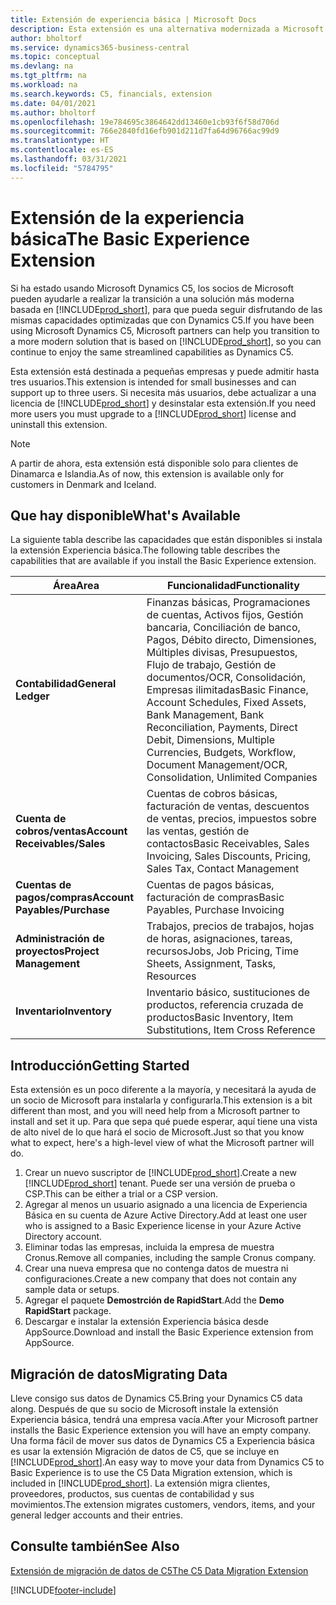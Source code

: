 ```yaml
---
title: Extensión de experiencia básica | Microsoft Docs
description: Esta extensión es una alternativa modernizada a Microsoft Dynamics C5.
author: bholtorf
ms.service: dynamics365-business-central
ms.topic: conceptual
ms.devlang: na
ms.tgt_pltfrm: na
ms.workload: na
ms.search.keywords: C5, financials, extension
ms.date: 04/01/2021
ms.author: bholtorf
ms.openlocfilehash: 19e784695c3864642dd13460e1cb93f6f58d706d
ms.sourcegitcommit: 766e2840fd16efb901d211d7fa64d96766ac99d9
ms.translationtype: HT
ms.contentlocale: es-ES
ms.lasthandoff: 03/31/2021
ms.locfileid: "5784795"
---
```

# <a name="the-basic-experience-extension"></a><span data-ttu-id="797b1-103">Extensión de la experiencia básica</span><span class="sxs-lookup"><span data-stu-id="797b1-103">The Basic Experience Extension</span></span>
<span data-ttu-id="797b1-104">Si ha estado usando Microsoft Dynamics C5, los socios de Microsoft pueden ayudarle a realizar la transición a una solución más moderna basada en [!INCLUDE[prod_short](includes/prod_short.md)], para que pueda seguir disfrutando de las mismas capacidades optimizadas que con Dynamics C5.</span><span class="sxs-lookup"><span data-stu-id="797b1-104">If you have been using Microsoft Dynamics C5, Microsoft partners can help you transition to a more modern solution that is based on [!INCLUDE[prod_short](includes/prod_short.md)], so you can continue to enjoy the same streamlined capabilities as Dynamics C5.</span></span>

<span data-ttu-id="797b1-105">Esta extensión está destinada a pequeñas empresas y puede admitir hasta tres usuarios.</span><span class="sxs-lookup"><span data-stu-id="797b1-105">This extension is intended for small businesses and can support up to three users.</span></span> <span data-ttu-id="797b1-106">Si necesita más usuarios, debe actualizar a una licencia de [!INCLUDE[prod_short](includes/prod_short.md)] y desinstalar esta extensión.</span><span class="sxs-lookup"><span data-stu-id="797b1-106">If you need more users you must upgrade to a [!INCLUDE[prod_short](includes/prod_short.md)] license and uninstall this extension.</span></span>

> [!NOTE]
> <span data-ttu-id="797b1-107">A partir de ahora, esta extensión está disponible solo para clientes de Dinamarca e Islandia.</span><span class="sxs-lookup"><span data-stu-id="797b1-107">As of now, this extension is available only for customers in Denmark and Iceland.</span></span> 

## <a name="whats-available"></a><span data-ttu-id="797b1-108">Que hay disponible</span><span class="sxs-lookup"><span data-stu-id="797b1-108">What's Available</span></span>
<span data-ttu-id="797b1-109">La siguiente tabla describe las capacidades que están disponibles si instala la extensión Experiencia básica.</span><span class="sxs-lookup"><span data-stu-id="797b1-109">The following table describes the capabilities that are available if you install the Basic Experience extension.</span></span>

|<span data-ttu-id="797b1-110">Área</span><span class="sxs-lookup"><span data-stu-id="797b1-110">Area</span></span>  |<span data-ttu-id="797b1-111">Funcionalidad</span><span class="sxs-lookup"><span data-stu-id="797b1-111">Functionality</span></span>  |
|---------|---------|
|<span data-ttu-id="797b1-112">**Contabilidad**</span><span class="sxs-lookup"><span data-stu-id="797b1-112">**General Ledger**</span></span> |<span data-ttu-id="797b1-113">Finanzas básicas, Programaciones de cuentas, Activos fijos, Gestión bancaria, Conciliación de banco, Pagos, Débito directo, Dimensiones, Múltiples divisas, Presupuestos, Flujo de trabajo, Gestión de documentos/OCR, Consolidación, Empresas ilimitadas</span><span class="sxs-lookup"><span data-stu-id="797b1-113">Basic Finance, Account Schedules, Fixed Assets, Bank Management, Bank Reconciliation, Payments, Direct Debit, Dimensions, Multiple Currencies, Budgets, Workflow, Document Management/OCR, Consolidation, Unlimited Companies</span></span>|
|<span data-ttu-id="797b1-114">**Cuenta de cobros/ventas**</span><span class="sxs-lookup"><span data-stu-id="797b1-114">**Account Receivables/Sales**</span></span> |<span data-ttu-id="797b1-115">Cuentas de cobros básicas, facturación de ventas, descuentos de ventas, precios, impuestos sobre las ventas, gestión de contactos</span><span class="sxs-lookup"><span data-stu-id="797b1-115">Basic Receivables, Sales Invoicing, Sales Discounts, Pricing, Sales Tax, Contact Management</span></span> |
|<span data-ttu-id="797b1-116">**Cuentas de pagos/compras**</span><span class="sxs-lookup"><span data-stu-id="797b1-116">**Account Payables/Purchase**</span></span> |<span data-ttu-id="797b1-117">Cuentas de pagos básicas, facturación de compras</span><span class="sxs-lookup"><span data-stu-id="797b1-117">Basic Payables, Purchase Invoicing</span></span> |
|<span data-ttu-id="797b1-118">**Administración de proyectos**</span><span class="sxs-lookup"><span data-stu-id="797b1-118">**Project Management**</span></span> |<span data-ttu-id="797b1-119">Trabajos, precios de trabajos, hojas de horas, asignaciones, tareas, recursos</span><span class="sxs-lookup"><span data-stu-id="797b1-119">Jobs, Job Pricing, Time Sheets, Assignment, Tasks, Resources</span></span> |
|<span data-ttu-id="797b1-120">**Inventario**</span><span class="sxs-lookup"><span data-stu-id="797b1-120">**Inventory**</span></span> |<span data-ttu-id="797b1-121">Inventario básico, sustituciones de productos, referencia cruzada de productos</span><span class="sxs-lookup"><span data-stu-id="797b1-121">Basic Inventory, Item Substitutions, Item Cross Reference</span></span> |

## <a name="getting-started"></a><span data-ttu-id="797b1-122">Introducción</span><span class="sxs-lookup"><span data-stu-id="797b1-122">Getting Started</span></span>
<span data-ttu-id="797b1-123">Esta extensión es un poco diferente a la mayoría, y necesitará la ayuda de un socio de Microsoft para instalarla y configurarla.</span><span class="sxs-lookup"><span data-stu-id="797b1-123">This extension is a bit different than most, and you will need help from a Microsoft partner to install and set it up.</span></span> <span data-ttu-id="797b1-124">Para que sepa qué puede esperar, aquí tiene una vista de alto nivel de lo que hará el socio de Microsoft.</span><span class="sxs-lookup"><span data-stu-id="797b1-124">Just so that you know what to expect, here's a high-level view of what the Microsoft partner will do.</span></span>

1. <span data-ttu-id="797b1-125">Crear un nuevo suscriptor de [!INCLUDE[prod_short](includes/prod_short.md)].</span><span class="sxs-lookup"><span data-stu-id="797b1-125">Create a new [!INCLUDE[prod_short](includes/prod_short.md)] tenant.</span></span> <span data-ttu-id="797b1-126">Puede ser una versión de prueba o CSP.</span><span class="sxs-lookup"><span data-stu-id="797b1-126">This can be either a trial or a CSP version.</span></span>
2. <span data-ttu-id="797b1-127">Agregar al menos un usuario asignado a una licencia de Experiencia Básica en su cuenta de Azure Active Directory.</span><span class="sxs-lookup"><span data-stu-id="797b1-127">Add at least one user who is assigned to a Basic Experience license in your Azure Active Directory account.</span></span>
3. <span data-ttu-id="797b1-128">Eliminar todas las empresas, incluida la empresa de muestra Cronus.</span><span class="sxs-lookup"><span data-stu-id="797b1-128">Remove all companies, including the sample Cronus company.</span></span>
4. <span data-ttu-id="797b1-129">Crear una nueva empresa que no contenga datos de muestra ni configuraciones.</span><span class="sxs-lookup"><span data-stu-id="797b1-129">Create a new company that does not contain any sample data or setups.</span></span>
5. <span data-ttu-id="797b1-130">Agregar el paquete **Demostrción de RapidStart**.</span><span class="sxs-lookup"><span data-stu-id="797b1-130">Add the **Demo RapidStart** package.</span></span> <!--what does the pockage contain?-->
6. <span data-ttu-id="797b1-131">Descargar e instalar la extensión Experiencia básica desde AppSource.</span><span class="sxs-lookup"><span data-stu-id="797b1-131">Download and install the Basic Experience extension from AppSource.</span></span>

## <a name="migrating-data"></a><span data-ttu-id="797b1-132">Migración de datos</span><span class="sxs-lookup"><span data-stu-id="797b1-132">Migrating Data</span></span>
<span data-ttu-id="797b1-133">Lleve consigo sus datos de Dynamics C5.</span><span class="sxs-lookup"><span data-stu-id="797b1-133">Bring your Dynamics C5 data along.</span></span> <span data-ttu-id="797b1-134">Después de que su socio de Microsoft instale la extensión Experiencia básica, tendrá una empresa vacía.</span><span class="sxs-lookup"><span data-stu-id="797b1-134">After your Microsoft partner installs the Basic Experience extension you will have an empty company.</span></span> <span data-ttu-id="797b1-135">Una forma fácil de mover sus datos de Dynamics C5 a Experiencia básica es usar la extensión Migración de datos de C5, que se incluye en [!INCLUDE[prod_short](includes/prod_short.md)].</span><span class="sxs-lookup"><span data-stu-id="797b1-135">An easy way to move your data from Dynamics C5 to Basic Experience is to use the C5 Data Migration extension, which is included in [!INCLUDE[prod_short](includes/prod_short.md)].</span></span> <span data-ttu-id="797b1-136">La extensión migra clientes, proveedores, productos, sus cuentas de contabilidad y sus movimientos.</span><span class="sxs-lookup"><span data-stu-id="797b1-136">The extension migrates customers, vendors, items, and your general ledger accounts and their entries.</span></span>

## <a name="see-also"></a><span data-ttu-id="797b1-137">Consulte también</span><span class="sxs-lookup"><span data-stu-id="797b1-137">See Also</span></span>
[<span data-ttu-id="797b1-138">Extensión de migración de datos de C5</span><span class="sxs-lookup"><span data-stu-id="797b1-138">The C5 Data Migration Extension</span></span>](ui-extensions-c5-data-migration.md)

[!INCLUDE[footer-include](includes/footer-banner.md)]
